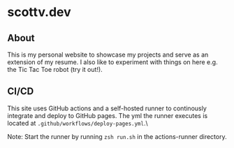 # scottv.dev


## About
This is my personal website to showcase my projects and serve as an extension of my resume. I also like to experiment with things on here e.g. the Tic Tac Toe robot (try it out!).


## CI/CD
This site uses GitHub actions and a self-hosted runner to continously integrate and deploy to GitHub pages.
The yml the runner executes is located at `.github/workflows/deploy-pages.yml`.\

Note: Start the runner by running `zsh run.sh` in the actions-runner directory.
